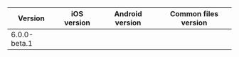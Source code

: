 | Version      | iOS version | Android version | Common files version |
|--------------|-------------|-----------------|----------------------|
| 6.0.0-beta.1 |             |                 |                      |
